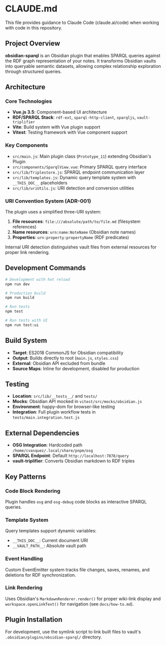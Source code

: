 # CLAUDE.md

This file provides guidance to Claude Code (claude.ai/code) when working with code in this repository.

## Project Overview

**obsidian-sparql** is an Obsidian plugin that enables SPARQL queries against the RDF graph representation of your notes. It transforms Obsidian vaults into queryable semantic datasets, allowing complex relationship exploration through structured queries.

## Architecture

### Core Technologies
- **Vue.js 3.5**: Component-based UI architecture
- **RDF/SPARQL Stack**: `rdf-ext`, `sparql-http-client`, `sparqljs`, `vault-triplifier`
- **Vite**: Build system with Vue plugin support
- **Vitest**: Testing framework with Vue component support

### Key Components
- `src/main.js`: Main plugin class (`Prototype_11`) extending Obsidian's Plugin
- `src/components/SparqlView.vue`: Primary SPARQL query interface
- `src/lib/Triplestore.js`: SPARQL endpoint communication layer
- `src/lib/templates.js`: Dynamic query template system with `__THIS_DOC__` placeholders
- `src/lib/uriUtils.js`: URI detection and conversion utilities

### URI Convention System (ADR-001)
The plugin uses a simplified three-URI system:
1. **File resources**: `file:///absolute/path/to/file.md` (filesystem references)
2. **Name resources**: `urn:name:NoteName` (Obsidian note names)
3. **Properties**: `urn:property:propertyName` (RDF predicates)

Internal URI detection distinguishes vault files from external resources for proper link rendering.

## Development Commands

```bash
# Development with hot reload
npm run dev

# Production build
npm run build

# Run tests
npm test

# Run tests with UI
npm run test:ui
```

## Build System

- **Target**: ES2018 CommonJS for Obsidian compatibility
- **Output**: Builds directly to root (`main.js`, `styles.css`)
- **External**: Obsidian API excluded from bundle
- **Source Maps**: Inline for development, disabled for production

## Testing

- **Location**: `src/lib/__tests__/` and `tests/`
- **Mocks**: Obsidian API mocked in `vitest/src/mocks/obsidian.js`
- **Environment**: happy-dom for browser-like testing
- **Integration**: Full plugin workflow tests in `tests/main.integration.test.js`

## External Dependencies

- **OSG Integration**: Hardcoded path `/home/cvasquez/.local/share/pnpm/osg`
- **SPARQL Endpoint**: Default `http://localhost:7878/query`
- **vault-triplifier**: Converts Obsidian markdown to RDF triples

## Key Patterns

### Code Block Rendering
Plugin handles `osg` and `osg-debug` code blocks as interactive SPARQL queries.

### Template System
Query templates support dynamic variables:
- `__THIS_DOC__`: Current document URI
- `__VAULT_PATH__`: Absolute vault path

### Event Handling
Custom EventEmitter system tracks file changes, saves, renames, and deletions for RDF synchronization.

### Link Rendering
Uses Obsidian's `MarkdownRenderer.render()` for proper wiki-link display and `workspace.openLinkText()` for navigation (see `docs/how-to.md`).

## Plugin Installation

For development, use the symlink script to link built files to vault's `.obsidian/plugins/obsidian-sparql/` directory.